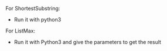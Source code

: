For ShortestSubstring:

- Run it with python3

For ListMax:

- Run it with Python3 and give the parameters to get the result

